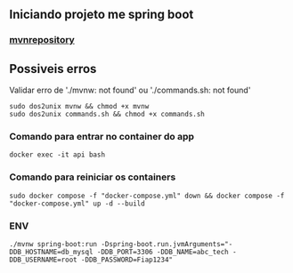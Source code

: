 ## Iniciando projeto me spring boot

### [mvnrepository](https://mvnrepository.com/)


## Possiveis erros

Validar erro de './mvnw: not found' ou  './commands.sh: not found' 

````
sudo dos2unix mvnw && chmod +x mvnw
sudo dos2unix commands.sh && chmod +x commands.sh
````
### Comando para entrar no container do app
````
docker exec -it api bash
````
### Comando para reiniciar os containers
````
sudo docker compose -f "docker-compose.yml" down && docker compose -f "docker-compose.yml" up -d --build
````
### ENV
````
./mvnw spring-boot:run -Dspring-boot.run.jvmArguments="-DDB_HOSTNAME=db_mysql -DDB_PORT=3306 -DDB_NAME=abc_tech -DDB_USERNAME=root -DDB_PASSWORD=Fiap1234"
````
